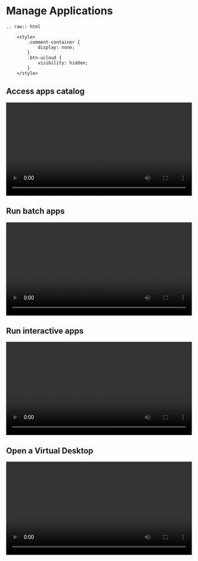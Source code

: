 # Manage Applications

```{eval-rst}
.. raw:: html

    <style>
        .comment-container {
            display: none;
        }
        .btn-ucloud {
            visibility: hidden;
        }
    </style>
```

## Access apps catalog

<video width=100% controls>
  <source src="../tube/M3-browsing.mov" type="video/mp4">
</video>

## Run batch apps

<video width=100% controls>
  <source src="../tube/M4-running-batch.mov" type="video/mp4">
</video>

## Run interactive apps

<video width=100% controls>
  <source src="../tube/M5-interactive.mov" type="video/mp4">
</video>

## Open a Virtual Desktop

<video width=100% controls>
  <source src="../tube/M6-vde.mov" type="video/mp4">
</video>
